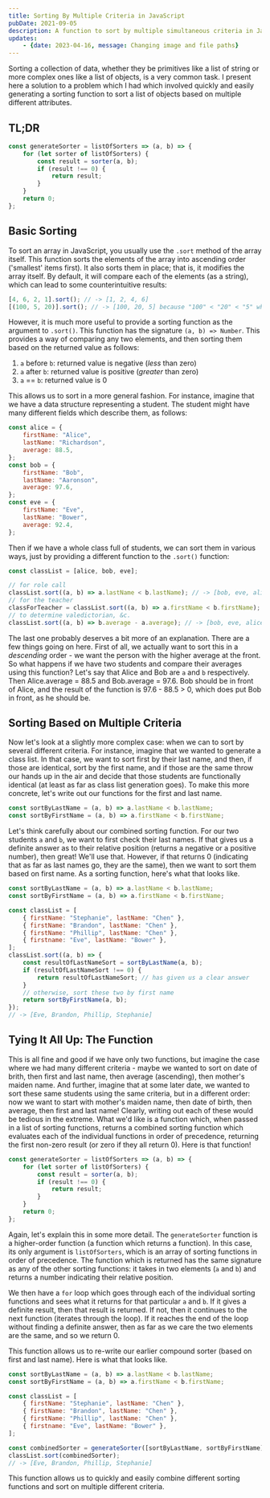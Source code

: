 ```yaml
---
title: Sorting By Multiple Criteria in JavaScript
pubDate: 2021-09-05
description: A function to sort by multiple simultaneous criteria in JavaScript
updates:
	- {date: 2023-04-16, message: Changing image and file paths}
---
```


Sorting a collection of data, whether they be primitives like a list of string or more complex ones like a list of objects, is a very common task. I present here a solution to a problem which I had which involved quickly and easily generating a sorting function to sort a list of objects based on multiple different attributes.

## TL;DR

```js
const generateSorter = listOfSorters => (a, b) => {
	for (let sorter of listOfSorters) {
		const result = sorter(a, b);
		if (result !== 0) {
			return result;
		}
	}
	return 0;
};
```

## Basic Sorting

To sort an array in JavaScript, you usually use the `.sort` method of the array itself. This function sorts the elements of the array into ascending order ('smallest' items first). It also sorts them in place; that is, it modifies the array itself. By default, it will compare each of the elements (as a string), which can lead to some counterintuitive results:

```js
[4, 6, 2, 1].sort(); // -> [1, 2, 4, 6]
[(100, 5, 20)].sort(); // -> [100, 20, 5] because "100" < "20" < "5" when considered as string!
```

However, it is much more useful to provide a sorting function as the argument to `.sort()`. This function has the signature `(a, b) => Number`. This provides a way of comparing any two elements, and then sorting them based on the returned value as follows:

1. `a` before `b`: returned value is negative (_less_ than zero)
2. `a` after `b`: returned value is positive (_greater_ than zero)
3. `a` == `b`: returned value is 0

This allows us to sort in a more general fashion. For instance, imagine that we have a data structure representing a student. The student might have many different fields which describe them, as follows:

```js
const alice = {
	firstName: "Alice",
	lastName: "Richardson",
	average: 88.5,
};
const bob = {
	firstName: "Bob",
	lastName: "Aaronson",
	average: 97.6,
};
const eve = {
	firstName: "Eve",
	lastName: "Bower",
	average: 92.4,
};
```

Then if we have a whole class full of students, we can sort them in various ways, just by providing a different function to the `.sort()` function:

```js
const classList = [alice, bob, eve];

// for role call
classList.sort((a, b) => a.lastName < b.lastName); // -> [bob, eve, alice]
// for the teacher
classForTeacher = classList.sort((a, b) => a.firstName < b.firstName); // -> [alice, bob, eve]
// to determine valedictorian, &c.
classList.sort((a, b) => b.average - a.average); // -> [bob, eve, alice]
```

The last one probably deserves a bit more of an explanation. There are a few things going on here. First of all, we actually want to sort this in a _descending_ order - we want the person with the higher average at the front. So what happens if we have two students and compare their averages using this function? Let's say that Alice and Bob are `a` and `b` respectively. Then Alice.average = 88.5 and Bob.average = 97.6. Bob should be in front of Alice, and the result of the function is 97.6 - 88.5 > 0, which does put Bob in front, as he should be.

## Sorting Based on Multiple Criteria

Now let's look at a slightly more complex case: when we can to sort by several different criteria. For instance, imagine that we wanted to generate a class list. In that case, we want to sort first by their last name, and then, if those are identical, sort by the first name, and if those are the same throw our hands up in the air and decide that those students are functionally identical (at least as far as class list generation goes). To make this more concrete, let's write out our functions for the first and last name.

```js
const sortByLastName = (a, b) => a.lastName < b.lastName;
const sortByFirstName = (a, b) => a.firstName < b.firstName;
```

Let's think carefully about our combined sorting function. For our two students `a` and `b`, we want to first check their last names. If that gives us a definite answer as to their relative position (returns a negative or a positive number), then great! We'll use that. However, if that returns 0 (indicating that as far as last names go, they are the same), then we want to sort them based on first name. As a sorting function, here's what that looks like.

```js
const sortByLastName = (a, b) => a.lastName < b.lastName;
const sortByFirstName = (a, b) => a.firstName < b.firstName;

const classList = [
	{ firstName: "Stephanie", lastName: "Chen" },
	{ firstName: "Brandon", lastName: "Chen" },
	{ firstName: "Phillip", lastName: "Chen" },
	{ firstname: "Eve", lastName: "Bower" },
];
classList.sort((a, b) => {
	const resultOfLastNameSort = sortByLastName(a, b);
	if (resultOfLastNameSort !== 0) {
		return resultOfLastNameSort; // has given us a clear answer
	}
	// otherwise, sort these two by first name
	return sortByFirstName(a, b);
});
// -> [Eve, Brandon, Phillip, Stephanie]
```

## Tying It All Up: The Function

This is all fine and good if we have only two functions, but imagine the case where we had many different criteria - maybe we wanted to sort on date of brith, then first and last name, then average (ascending), then mother's maiden name. And further, imagine that at some later date, we wanted to sort these same students using the same criteria, but in a different order: now we want to start with mother's maiden name, then date of birth, then average, then first and last name! Clearly, writing out each of these would be tedious in the extreme. What we'd like is a function which, when passed in a list of sorting functions, returns a combined sorting function which evaluates each of the individual functions in order of precedence, returning the first non-zero result (or zero if they all return 0). Here is that function!

```js
const generateSorter = listOfSorters => (a, b) => {
	for (let sorter of listOfSorters) {
		const result = sorter(a, b);
		if (result !== 0) {
			return result;
		}
	}
	return 0;
};
```

Again, let's explain this in some more detail. The `generateSorter` function is a higher-order function (a function which returns a function). In this case, its only argument is `listOfSorters`, which is an array of sorting functions in order of precedence. The function which is returned has the same signature as any of the other sorting functions: it takes in two elements (`a` and `b`) and returns a number indicating their relative position.

We then have a `for` loop which goes through each of the individual sorting functions and sees what it returns for that particular `a` and `b`. If it gives a definite result, then that result is returned. If not, then it continues to the next function (iterates through the loop). If it reaches the end of the loop without finding a definite answer, then as far as we care the two elements are the same, and so we return 0.

This function allows us to re-write our earlier compound sorter (based on first and last name). Here is what that looks like.

```js
const sortByLastName = (a, b) => a.lastName < b.lastName;
const sortByFirstName = (a, b) => a.firstName < b.firstName;

const classList = [
	{ firstName: "Stephanie", lastName: "Chen" },
	{ firstName: "Brandon", lastName: "Chen" },
	{ firstName: "Phillip", lastName: "Chen" },
	{ firstname: "Eve", lastName: "Bower" },
];

const combinedSorter = generateSorter([sortByLastName, sortByFirstName]);
classList.sort(combinedSorter);
// -> [Eve, Brandon, Phillip, Stephanie]
```

This function allows us to quickly and easily combine different sorting functions and sort on multiple different criteria.

